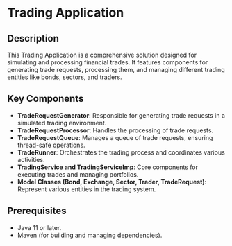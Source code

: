 
# Trading Application

## Description
This Trading Application is a comprehensive solution designed for simulating and processing financial trades. It features components for generating trade requests, processing them, and managing different trading entities like bonds, sectors, and traders.

## Key Components
- **TradeRequestGenerator**: Responsible for generating trade requests in a simulated trading environment.
- **TradeRequestProcessor**: Handles the processing of trade requests.
- **TradeRequestQueue**: Manages a queue of trade requests, ensuring thread-safe operations.
- **TradeRunner**: Orchestrates the trading process and coordinates various activities.
- **TradingService and TradingServiceImp**: Core components for executing trades and managing portfolios.
- **Model Classes (Bond, Exchange, Sector, Trader, TradeRequest)**: Represent various entities in the trading system.

## Prerequisites
- Java 11 or later.
- Maven (for building and managing dependencies).
